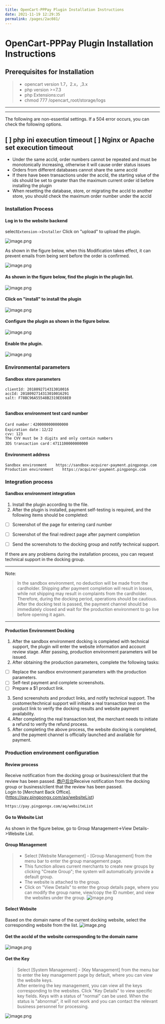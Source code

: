 ```yaml
---
title: OpenCart-PPPay Plugin Installation Instructions
date: 2021-11-19 12:29:35
permalink: /pages/2ac081/
---
```



# OpenCart-PPPay Plugin Installation Instructions

## Prerequisites for Installation

> - opencart version 1.7，2.x，,3.x 
> - php version >=7.3
> - php Extensions:curl
> - chmod 777 /opencart_root/storage/logs


---


---

The following are non-essential settings. If a 504 error occurs, you can check the following options.

[ ] php ini execution timeout
[ ] Nginx or Apache set execution timeout
---


<div>
<Common-Warring>
        <ul>
            <li>Under the same accId, order numbers cannot be repeated and must be monotonically increasing, otherwise it will cause order status issues</li>
            <li>Orders from different databases cannot share the same accId</li>
            <li>If there have been transactions under the accId, the starting value of the ids should be set to greater than the maximum current order id before installing the plugin</li>
            <li>When resetting the database, store, or migrating the accId to another store, you should check the maximum order number under the accId</li>
        </ul>
</Common-Warring>
</div>

### Installation Process

#### Log in to the website backend

select`Extension->Installer` Click on "upload" to upload the plugin.

![image.png](/opencart/1629292078166-eb3edab4-8341-4667-8917-66c8477b671d-9476173.png)

As shown in the figure below, when this Modification takes effect, it can prevent emails from being sent before the order is confirmed.

![image.png](/opencart/1629292278420-322e1be0-8ea2-4d25-9e9c-29a9820b8e87.png)

#### As shown in the figure below, find the plugin in the plugin list.

![image.png](/opencart/1629292650702-ff44404c-b9b8-4090-a036-bf32beca35d1.png)

#### Click on "install" to install the plugin

![image.png](/opencart/1629292745283-0f647e99-e985-4e14-b0fc-8988b254f2f5.png)

#### Configure the plugin as shown in the figure below.

![image.png](/opencart/1629292956885-29af1e9c-f5b8-4aa2-8560-970951bb1ebe.png)

#### Enable the plugin.

![image.png](/opencart/1629292978126-c636fdf9-4ba1-4b71-bfc3-506d2da128f5.png)

### Environmental parameters

#### Sandbox store parameters

```
clientId: 2018092714313010016
accId: 2018092714313010016291
salt: F78BC96A55548B2319EE68E0   


```

#### Sandbox environment test card number

```
Card number：4200000000000000
Expiration date：12/22
cvv: 123
The CVV must be 3 digits and only contain numbers
3DS transaction card：4711100000000000
```

#### Environment address

```
Sandbox environment    https://sandbox-acquirer-payment.pingpongx.com
Production environment    https://acquirer-payment.pingpongx.com
```

### Integration process

#### Sandbox environment integration

1. Install the plugin according to the file.
2. After the plugin is installed, payment self-testing is required, and the following items should be completed:
- [ ] Screenshot of the page for entering card number
- [ ] Screenshot of the final redirect page after payment completion
- [ ] Send the screenshots to the docking group and notify technical support.



If there are any problems during the installation process, you can request technical support in the docking group.

---

Note:
> In the sandbox environment, no deduction will be made from the cardholder. Shipping after payment completion will result in losses, while not shipping may result in complaints from the cardholder. Therefore, during the docking period, operations should be cautious. After the docking test is passed, the payment channel should be immediately closed and wait for the production environment to go live before opening it again.


---

#### Production Environment Docking

1. After the sandbox environment docking is completed with technical support, the plugin will enter the website information and account review stage. After passing, production environment parameters will be issued.
2. After obtaining the production parameters, complete the following tasks:
- [ ] Replace the sandbox environment parameters with the production parameters.
- [ ] Self-test payment and complete screenshots.
- [ ] Prepare a $1 product link.
3. Send screenshots and product links, and notify technical support. The customer/technical support will initiate a real transaction test on the product link to verify the docking results and website payment availability.
4. After completing the real transaction test, the merchant needs to initiate a refund to verify the refund process.
5. After completing the above process, the website docking is completed, and the payment channel is officially launched and available for payment.

### Production environment configuration

#### Review process

Receive notification from the docking group or business/client that the review has been passed. [商户后台](https://pay.pingpongx.com/aq/websiteList)Receive notification from the docking group or business/client that the review has been passed. <br /> Login to [Merchant Back Office].(https://pay.pingpongx.com/aq/websiteList)
```shell
https://pay.pingpongx.com/aq/websiteList
```

#### Go to Website List

As shown in the figure below, go to Group Management->View Details->Website List.

#### Group Management

> -   Select [Website Management] - [Group Management] from the menu bar to enter the group management page.
> -   This function allows current merchants to create new groups by clicking "Create Group"; the system will automatically provide a default group.
> -   The website is attached to the group.
> -   Click on "View Details" to enter the group details page, where you can modify the group name, view/copy the ID number, and view the websites under the group.
![image.png](/opencart/1629468866673-c4edef47-9708-4141-959c-feab1b3f6c26-9476076.png)

#### Select Website

Based on the domain name of the current docking website, select the corresponding website from the list.
![image.png](/opencart/1629468928427-be88d189-e850-4479-a279-f853446fc371-20210821001452517-9476096.png)

#### Get the accId of the website corresponding to the domain name

![image.png](/opencart/1629468994781-7e5ba639-38ca-4593-a6cb-a3d213d71bb0-20210821001511062-9476120.png)

#### Get the Key

> Select [System Management] - [Key Management] from the menu bar to enter the key management page by default, where you can view the website keys.<br />After entering the key management, you can view all the keys corresponding to the websites. Click "Key Details" to view specific key fields.
> Keys with a status of "normal" can be used. When the status is "abnormal", it will not work and you can contact the relevant business personnel for processing.



![image.png](/opencart/1629469253929-79e2ba85-c8c9-460f-bb79-e6b9301ae557-20210821001534679.png)



